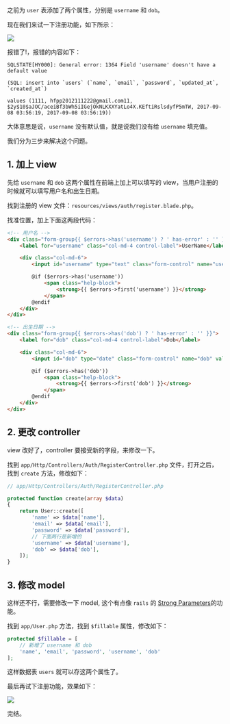 之前为 `user` 表添加了两个属性，分别是 `username` 和 `dob`。

现在我们来试一下注册功能，如下所示：

![](https://rails365.oss-cn-shenzhen.aliyuncs.com/uploads/photo/image/314/2017/3f2208762bda17e33d488d5f9ec4afe8.gif)

报错了!，报错的内容如下：

```
SQLSTATE[HY000]: General error: 1364 Field 'username' doesn't have a default value 

(SQL: insert into `users` (`name`, `email`, `password`, `updated_at`, `created_at`) 

values (1111, hfpp2012111222@gmail.com11, $2y$10$aJOC/aceiBf3bWh5iIGejOkNLKXXYatLo4X.KEftiRslsdyfP5mTW, 2017-09-08 03:56:19, 2017-09-08 03:56:19))
```

大体意思是说，`username` 没有默认值，就是说我们没有给 `username` 填充值。

我们分为三步来解决这个问题。

## 1. 加上 view

先给 `username` 和 `dob` 这两个属性在前端上加上可以填写的 view，当用户注册的时候就可以填写用户名和出生日期。

找到注册的 view 文件：`resources/views/auth/register.blade.php`。

找准位置，加上下面这两段代码：

``` html
<!-- 用户名 -->
<div class="form-group{{ $errors->has('username') ? ' has-error' : '' }}">
    <label for="username" class="col-md-4 control-label">UserName</label>

    <div class="col-md-6">
        <input id="username" type="text" class="form-control" name="username" value="{{ old('username') }}" required autofocus>

        @if ($errors->has('username'))
            <span class="help-block">
                <strong>{{ $errors->first('username') }}</strong>
            </span>
        @endif
    </div>
</div>

<!-- 出生日期 -->
<div class="form-group{{ $errors->has('dob') ? ' has-error' : '' }}">
    <label for="dob" class="col-md-4 control-label">Dob</label>

    <div class="col-md-6">
        <input id="dob" type="date" class="form-control" name="dob" value="{{ old('dob') }}" required autofocus>

        @if ($errors->has('dob'))
            <span class="help-block">
                <strong>{{ $errors->first('dob') }}</strong>
            </span>
        @endif
    </div>
</div>
```

## 2. 更改 controller

view 改好了，controller 要接受新的字段，来修改一下。

找到 `app/Http/Controllers/Auth/RegisterController.php` 文件，打开之后，找到 `create` 方法，修改如下：

``` php
// app/Http/Controllers/Auth/RegisterController.php

protected function create(array $data)
{
    return User::create([
        'name' => $data['name'],
        'email' => $data['email'],
        'password' => $data['password'],
        // 下面两行是新增的
        'username' => $data['username'],
        'dob' => $data['dob'],
    ]);
}
```

## 3. 修改 model

这样还不行，需要修改一下 model, 这个有点像 `rails` 的 [Strong Parameters](http://edgeapi.rubyonrails.org/classes/ActionController/StrongParameters.html)的功能。

找到 `app/User.php` 方法，找到 `$fillable` 属性，修改如下：

``` php
protected $fillable = [
    // 新增了 username 和 dob
    'name', 'email', 'password', 'username', 'dob'
];
```

这样数据表 `users` 就可以存这两个属性了。

最后再试下注册功能，效果如下：

![](https://rails365.oss-cn-shenzhen.aliyuncs.com/uploads/photo/image/316/2017/940b762cfd08ee354aaafbcc3403f26e.gif)

完结。
